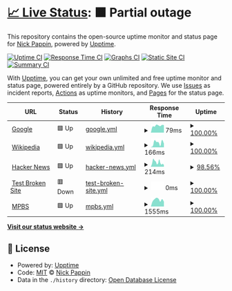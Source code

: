 # [📈 Live Status](https://npappin.github.io/upptime): <!--live status--> **🟧 Partial outage**

This repository contains the open-source uptime monitor and status page for [Nick Pappin](https://npappin.github.io/upptime), powered by [Upptime](https://github.com/upptime/upptime).

[![Uptime CI](https://github.com/npappin/upptime/workflows/Uptime%20CI/badge.svg)](https://github.com/npappin/upptime/actions?query=workflow%3A%22Uptime+CI%22)
[![Response Time CI](https://github.com/npappin/upptime/workflows/Response%20Time%20CI/badge.svg)](https://github.com/npappin/upptime/actions?query=workflow%3A%22Response+Time+CI%22)
[![Graphs CI](https://github.com/npappin/upptime/workflows/Graphs%20CI/badge.svg)](https://github.com/npappin/upptime/actions?query=workflow%3A%22Graphs+CI%22)
[![Static Site CI](https://github.com/npappin/upptime/workflows/Static%20Site%20CI/badge.svg)](https://github.com/npappin/upptime/actions?query=workflow%3A%22Static+Site+CI%22)
[![Summary CI](https://github.com/npappin/upptime/workflows/Summary%20CI/badge.svg)](https://github.com/npappin/upptime/actions?query=workflow%3A%22Summary+CI%22)

With [Upptime](https://upptime.js.org), you can get your own unlimited and free uptime monitor and status page, powered entirely by a GitHub repository. We use [Issues](https://github.com/npappin/upptime/issues) as incident reports, [Actions](https://github.com/npappin/upptime/actions) as uptime monitors, and [Pages](https://npappin.github.io/upptime) for the status page.

<!--start: status pages-->
<!-- This summary is generated by Upptime (https://github.com/upptime/upptime) -->
<!-- Do not edit this manually, your changes will be overwritten -->
<!-- prettier-ignore -->
| URL | Status | History | Response Time | Uptime |
| --- | ------ | ------- | ------------- | ------ |
| <img alt="" src="https://icons.duckduckgo.com/ip3/www.google.com.ico" height="13"> [Google](https://www.google.com) | 🟩 Up | [google.yml](https://github.com/npappin/upptime/commits/HEAD/history/google.yml) | <details><summary><img alt="Response time graph" src="./graphs/google/response-time-week.png" height="20"> 79ms</summary><br><a href="https://npappin.github.io/upptime/history/google"><img alt="Response time 110" src="https://img.shields.io/endpoint?url=https%3A%2F%2Fraw.githubusercontent.com%2Fnpappin%2Fupptime%2FHEAD%2Fapi%2Fgoogle%2Fresponse-time.json"></a><br><a href="https://npappin.github.io/upptime/history/google"><img alt="24-hour response time 59" src="https://img.shields.io/endpoint?url=https%3A%2F%2Fraw.githubusercontent.com%2Fnpappin%2Fupptime%2FHEAD%2Fapi%2Fgoogle%2Fresponse-time-day.json"></a><br><a href="https://npappin.github.io/upptime/history/google"><img alt="7-day response time 79" src="https://img.shields.io/endpoint?url=https%3A%2F%2Fraw.githubusercontent.com%2Fnpappin%2Fupptime%2FHEAD%2Fapi%2Fgoogle%2Fresponse-time-week.json"></a><br><a href="https://npappin.github.io/upptime/history/google"><img alt="30-day response time 88" src="https://img.shields.io/endpoint?url=https%3A%2F%2Fraw.githubusercontent.com%2Fnpappin%2Fupptime%2FHEAD%2Fapi%2Fgoogle%2Fresponse-time-month.json"></a><br><a href="https://npappin.github.io/upptime/history/google"><img alt="1-year response time 109" src="https://img.shields.io/endpoint?url=https%3A%2F%2Fraw.githubusercontent.com%2Fnpappin%2Fupptime%2FHEAD%2Fapi%2Fgoogle%2Fresponse-time-year.json"></a></details> | <details><summary><a href="https://npappin.github.io/upptime/history/google">100.00%</a></summary><a href="https://npappin.github.io/upptime/history/google"><img alt="All-time uptime 100.00%" src="https://img.shields.io/endpoint?url=https%3A%2F%2Fraw.githubusercontent.com%2Fnpappin%2Fupptime%2FHEAD%2Fapi%2Fgoogle%2Fuptime.json"></a><br><a href="https://npappin.github.io/upptime/history/google"><img alt="24-hour uptime 100.00%" src="https://img.shields.io/endpoint?url=https%3A%2F%2Fraw.githubusercontent.com%2Fnpappin%2Fupptime%2FHEAD%2Fapi%2Fgoogle%2Fuptime-day.json"></a><br><a href="https://npappin.github.io/upptime/history/google"><img alt="7-day uptime 100.00%" src="https://img.shields.io/endpoint?url=https%3A%2F%2Fraw.githubusercontent.com%2Fnpappin%2Fupptime%2FHEAD%2Fapi%2Fgoogle%2Fuptime-week.json"></a><br><a href="https://npappin.github.io/upptime/history/google"><img alt="30-day uptime 100.00%" src="https://img.shields.io/endpoint?url=https%3A%2F%2Fraw.githubusercontent.com%2Fnpappin%2Fupptime%2FHEAD%2Fapi%2Fgoogle%2Fuptime-month.json"></a><br><a href="https://npappin.github.io/upptime/history/google"><img alt="1-year uptime 99.99%" src="https://img.shields.io/endpoint?url=https%3A%2F%2Fraw.githubusercontent.com%2Fnpappin%2Fupptime%2FHEAD%2Fapi%2Fgoogle%2Fuptime-year.json"></a></details>
| <img alt="" src="https://icons.duckduckgo.com/ip3/en.wikipedia.org.ico" height="13"> [Wikipedia](https://en.wikipedia.org) | 🟩 Up | [wikipedia.yml](https://github.com/npappin/upptime/commits/HEAD/history/wikipedia.yml) | <details><summary><img alt="Response time graph" src="./graphs/wikipedia/response-time-week.png" height="20"> 166ms</summary><br><a href="https://npappin.github.io/upptime/history/wikipedia"><img alt="Response time 206" src="https://img.shields.io/endpoint?url=https%3A%2F%2Fraw.githubusercontent.com%2Fnpappin%2Fupptime%2FHEAD%2Fapi%2Fwikipedia%2Fresponse-time.json"></a><br><a href="https://npappin.github.io/upptime/history/wikipedia"><img alt="24-hour response time 312" src="https://img.shields.io/endpoint?url=https%3A%2F%2Fraw.githubusercontent.com%2Fnpappin%2Fupptime%2FHEAD%2Fapi%2Fwikipedia%2Fresponse-time-day.json"></a><br><a href="https://npappin.github.io/upptime/history/wikipedia"><img alt="7-day response time 166" src="https://img.shields.io/endpoint?url=https%3A%2F%2Fraw.githubusercontent.com%2Fnpappin%2Fupptime%2FHEAD%2Fapi%2Fwikipedia%2Fresponse-time-week.json"></a><br><a href="https://npappin.github.io/upptime/history/wikipedia"><img alt="30-day response time 186" src="https://img.shields.io/endpoint?url=https%3A%2F%2Fraw.githubusercontent.com%2Fnpappin%2Fupptime%2FHEAD%2Fapi%2Fwikipedia%2Fresponse-time-month.json"></a><br><a href="https://npappin.github.io/upptime/history/wikipedia"><img alt="1-year response time 205" src="https://img.shields.io/endpoint?url=https%3A%2F%2Fraw.githubusercontent.com%2Fnpappin%2Fupptime%2FHEAD%2Fapi%2Fwikipedia%2Fresponse-time-year.json"></a></details> | <details><summary><a href="https://npappin.github.io/upptime/history/wikipedia">100.00%</a></summary><a href="https://npappin.github.io/upptime/history/wikipedia"><img alt="All-time uptime 100.00%" src="https://img.shields.io/endpoint?url=https%3A%2F%2Fraw.githubusercontent.com%2Fnpappin%2Fupptime%2FHEAD%2Fapi%2Fwikipedia%2Fuptime.json"></a><br><a href="https://npappin.github.io/upptime/history/wikipedia"><img alt="24-hour uptime 100.00%" src="https://img.shields.io/endpoint?url=https%3A%2F%2Fraw.githubusercontent.com%2Fnpappin%2Fupptime%2FHEAD%2Fapi%2Fwikipedia%2Fuptime-day.json"></a><br><a href="https://npappin.github.io/upptime/history/wikipedia"><img alt="7-day uptime 100.00%" src="https://img.shields.io/endpoint?url=https%3A%2F%2Fraw.githubusercontent.com%2Fnpappin%2Fupptime%2FHEAD%2Fapi%2Fwikipedia%2Fuptime-week.json"></a><br><a href="https://npappin.github.io/upptime/history/wikipedia"><img alt="30-day uptime 100.00%" src="https://img.shields.io/endpoint?url=https%3A%2F%2Fraw.githubusercontent.com%2Fnpappin%2Fupptime%2FHEAD%2Fapi%2Fwikipedia%2Fuptime-month.json"></a><br><a href="https://npappin.github.io/upptime/history/wikipedia"><img alt="1-year uptime 100.00%" src="https://img.shields.io/endpoint?url=https%3A%2F%2Fraw.githubusercontent.com%2Fnpappin%2Fupptime%2FHEAD%2Fapi%2Fwikipedia%2Fuptime-year.json"></a></details>
| <img alt="" src="https://icons.duckduckgo.com/ip3/news.ycombinator.com.ico" height="13"> [Hacker News](https://news.ycombinator.com) | 🟩 Up | [hacker-news.yml](https://github.com/npappin/upptime/commits/HEAD/history/hacker-news.yml) | <details><summary><img alt="Response time graph" src="./graphs/hacker-news/response-time-week.png" height="20"> 214ms</summary><br><a href="https://npappin.github.io/upptime/history/hacker-news"><img alt="Response time 352" src="https://img.shields.io/endpoint?url=https%3A%2F%2Fraw.githubusercontent.com%2Fnpappin%2Fupptime%2FHEAD%2Fapi%2Fhacker-news%2Fresponse-time.json"></a><br><a href="https://npappin.github.io/upptime/history/hacker-news"><img alt="24-hour response time 176" src="https://img.shields.io/endpoint?url=https%3A%2F%2Fraw.githubusercontent.com%2Fnpappin%2Fupptime%2FHEAD%2Fapi%2Fhacker-news%2Fresponse-time-day.json"></a><br><a href="https://npappin.github.io/upptime/history/hacker-news"><img alt="7-day response time 214" src="https://img.shields.io/endpoint?url=https%3A%2F%2Fraw.githubusercontent.com%2Fnpappin%2Fupptime%2FHEAD%2Fapi%2Fhacker-news%2Fresponse-time-week.json"></a><br><a href="https://npappin.github.io/upptime/history/hacker-news"><img alt="30-day response time 280" src="https://img.shields.io/endpoint?url=https%3A%2F%2Fraw.githubusercontent.com%2Fnpappin%2Fupptime%2FHEAD%2Fapi%2Fhacker-news%2Fresponse-time-month.json"></a><br><a href="https://npappin.github.io/upptime/history/hacker-news"><img alt="1-year response time 354" src="https://img.shields.io/endpoint?url=https%3A%2F%2Fraw.githubusercontent.com%2Fnpappin%2Fupptime%2FHEAD%2Fapi%2Fhacker-news%2Fresponse-time-year.json"></a></details> | <details><summary><a href="https://npappin.github.io/upptime/history/hacker-news">98.56%</a></summary><a href="https://npappin.github.io/upptime/history/hacker-news"><img alt="All-time uptime 99.97%" src="https://img.shields.io/endpoint?url=https%3A%2F%2Fraw.githubusercontent.com%2Fnpappin%2Fupptime%2FHEAD%2Fapi%2Fhacker-news%2Fuptime.json"></a><br><a href="https://npappin.github.io/upptime/history/hacker-news"><img alt="24-hour uptime 100.00%" src="https://img.shields.io/endpoint?url=https%3A%2F%2Fraw.githubusercontent.com%2Fnpappin%2Fupptime%2FHEAD%2Fapi%2Fhacker-news%2Fuptime-day.json"></a><br><a href="https://npappin.github.io/upptime/history/hacker-news"><img alt="7-day uptime 98.56%" src="https://img.shields.io/endpoint?url=https%3A%2F%2Fraw.githubusercontent.com%2Fnpappin%2Fupptime%2FHEAD%2Fapi%2Fhacker-news%2Fuptime-week.json"></a><br><a href="https://npappin.github.io/upptime/history/hacker-news"><img alt="30-day uptime 99.62%" src="https://img.shields.io/endpoint?url=https%3A%2F%2Fraw.githubusercontent.com%2Fnpappin%2Fupptime%2FHEAD%2Fapi%2Fhacker-news%2Fuptime-month.json"></a><br><a href="https://npappin.github.io/upptime/history/hacker-news"><img alt="1-year uptime 99.89%" src="https://img.shields.io/endpoint?url=https%3A%2F%2Fraw.githubusercontent.com%2Fnpappin%2Fupptime%2FHEAD%2Fapi%2Fhacker-news%2Fuptime-year.json"></a></details>
| <img alt="" src="https://icons.duckduckgo.com/ip3/thissitedoesnotexist.koj.co.ico" height="13"> [Test Broken Site](https://thissitedoesnotexist.koj.co) | 🟥 Down | [test-broken-site.yml](https://github.com/npappin/upptime/commits/HEAD/history/test-broken-site.yml) | <details><summary><img alt="Response time graph" src="./graphs/test-broken-site/response-time-week.png" height="20"> 0ms</summary><br><a href="https://npappin.github.io/upptime/history/test-broken-site"><img alt="Response time 0" src="https://img.shields.io/endpoint?url=https%3A%2F%2Fraw.githubusercontent.com%2Fnpappin%2Fupptime%2FHEAD%2Fapi%2Ftest-broken-site%2Fresponse-time.json"></a><br><a href="https://npappin.github.io/upptime/history/test-broken-site"><img alt="24-hour response time 0" src="https://img.shields.io/endpoint?url=https%3A%2F%2Fraw.githubusercontent.com%2Fnpappin%2Fupptime%2FHEAD%2Fapi%2Ftest-broken-site%2Fresponse-time-day.json"></a><br><a href="https://npappin.github.io/upptime/history/test-broken-site"><img alt="7-day response time 0" src="https://img.shields.io/endpoint?url=https%3A%2F%2Fraw.githubusercontent.com%2Fnpappin%2Fupptime%2FHEAD%2Fapi%2Ftest-broken-site%2Fresponse-time-week.json"></a><br><a href="https://npappin.github.io/upptime/history/test-broken-site"><img alt="30-day response time 0" src="https://img.shields.io/endpoint?url=https%3A%2F%2Fraw.githubusercontent.com%2Fnpappin%2Fupptime%2FHEAD%2Fapi%2Ftest-broken-site%2Fresponse-time-month.json"></a><br><a href="https://npappin.github.io/upptime/history/test-broken-site"><img alt="1-year response time 0" src="https://img.shields.io/endpoint?url=https%3A%2F%2Fraw.githubusercontent.com%2Fnpappin%2Fupptime%2FHEAD%2Fapi%2Ftest-broken-site%2Fresponse-time-year.json"></a></details> | <details><summary><a href="https://npappin.github.io/upptime/history/test-broken-site">100.00%</a></summary><a href="https://npappin.github.io/upptime/history/test-broken-site"><img alt="All-time uptime 100.00%" src="https://img.shields.io/endpoint?url=https%3A%2F%2Fraw.githubusercontent.com%2Fnpappin%2Fupptime%2FHEAD%2Fapi%2Ftest-broken-site%2Fuptime.json"></a><br><a href="https://npappin.github.io/upptime/history/test-broken-site"><img alt="24-hour uptime 100.00%" src="https://img.shields.io/endpoint?url=https%3A%2F%2Fraw.githubusercontent.com%2Fnpappin%2Fupptime%2FHEAD%2Fapi%2Ftest-broken-site%2Fuptime-day.json"></a><br><a href="https://npappin.github.io/upptime/history/test-broken-site"><img alt="7-day uptime 100.00%" src="https://img.shields.io/endpoint?url=https%3A%2F%2Fraw.githubusercontent.com%2Fnpappin%2Fupptime%2FHEAD%2Fapi%2Ftest-broken-site%2Fuptime-week.json"></a><br><a href="https://npappin.github.io/upptime/history/test-broken-site"><img alt="30-day uptime 100.00%" src="https://img.shields.io/endpoint?url=https%3A%2F%2Fraw.githubusercontent.com%2Fnpappin%2Fupptime%2FHEAD%2Fapi%2Ftest-broken-site%2Fuptime-month.json"></a><br><a href="https://npappin.github.io/upptime/history/test-broken-site"><img alt="1-year uptime 100.00%" src="https://img.shields.io/endpoint?url=https%3A%2F%2Fraw.githubusercontent.com%2Fnpappin%2Fupptime%2FHEAD%2Fapi%2Ftest-broken-site%2Fuptime-year.json"></a></details>
| <img alt="" src="https://icons.duckduckgo.com/ip3/mbspbs.com.ico" height="13"> [MPBS](https://mbspbs.com) | 🟩 Up | [mpbs.yml](https://github.com/npappin/upptime/commits/HEAD/history/mpbs.yml) | <details><summary><img alt="Response time graph" src="./graphs/mpbs/response-time-week.png" height="20"> 1555ms</summary><br><a href="https://npappin.github.io/upptime/history/mpbs"><img alt="Response time 1484" src="https://img.shields.io/endpoint?url=https%3A%2F%2Fraw.githubusercontent.com%2Fnpappin%2Fupptime%2FHEAD%2Fapi%2Fmpbs%2Fresponse-time.json"></a><br><a href="https://npappin.github.io/upptime/history/mpbs"><img alt="24-hour response time 1524" src="https://img.shields.io/endpoint?url=https%3A%2F%2Fraw.githubusercontent.com%2Fnpappin%2Fupptime%2FHEAD%2Fapi%2Fmpbs%2Fresponse-time-day.json"></a><br><a href="https://npappin.github.io/upptime/history/mpbs"><img alt="7-day response time 1555" src="https://img.shields.io/endpoint?url=https%3A%2F%2Fraw.githubusercontent.com%2Fnpappin%2Fupptime%2FHEAD%2Fapi%2Fmpbs%2Fresponse-time-week.json"></a><br><a href="https://npappin.github.io/upptime/history/mpbs"><img alt="30-day response time 1455" src="https://img.shields.io/endpoint?url=https%3A%2F%2Fraw.githubusercontent.com%2Fnpappin%2Fupptime%2FHEAD%2Fapi%2Fmpbs%2Fresponse-time-month.json"></a><br><a href="https://npappin.github.io/upptime/history/mpbs"><img alt="1-year response time 1484" src="https://img.shields.io/endpoint?url=https%3A%2F%2Fraw.githubusercontent.com%2Fnpappin%2Fupptime%2FHEAD%2Fapi%2Fmpbs%2Fresponse-time-year.json"></a></details> | <details><summary><a href="https://npappin.github.io/upptime/history/mpbs">100.00%</a></summary><a href="https://npappin.github.io/upptime/history/mpbs"><img alt="All-time uptime 85.77%" src="https://img.shields.io/endpoint?url=https%3A%2F%2Fraw.githubusercontent.com%2Fnpappin%2Fupptime%2FHEAD%2Fapi%2Fmpbs%2Fuptime.json"></a><br><a href="https://npappin.github.io/upptime/history/mpbs"><img alt="24-hour uptime 100.00%" src="https://img.shields.io/endpoint?url=https%3A%2F%2Fraw.githubusercontent.com%2Fnpappin%2Fupptime%2FHEAD%2Fapi%2Fmpbs%2Fuptime-day.json"></a><br><a href="https://npappin.github.io/upptime/history/mpbs"><img alt="7-day uptime 100.00%" src="https://img.shields.io/endpoint?url=https%3A%2F%2Fraw.githubusercontent.com%2Fnpappin%2Fupptime%2FHEAD%2Fapi%2Fmpbs%2Fuptime-week.json"></a><br><a href="https://npappin.github.io/upptime/history/mpbs"><img alt="30-day uptime 100.00%" src="https://img.shields.io/endpoint?url=https%3A%2F%2Fraw.githubusercontent.com%2Fnpappin%2Fupptime%2FHEAD%2Fapi%2Fmpbs%2Fuptime-month.json"></a><br><a href="https://npappin.github.io/upptime/history/mpbs"><img alt="1-year uptime 87.87%" src="https://img.shields.io/endpoint?url=https%3A%2F%2Fraw.githubusercontent.com%2Fnpappin%2Fupptime%2FHEAD%2Fapi%2Fmpbs%2Fuptime-year.json"></a></details>

<!--end: status pages-->

[**Visit our status website →**](https://npappin.github.io/upptime)

## 📄 License

- Powered by: [Upptime](https://github.com/upptime/upptime)
- Code: [MIT](./LICENSE) © [Nick Pappin](https://npappin.github.io/upptime)
- Data in the `./history` directory: [Open Database License](https://opendatacommons.org/licenses/odbl/1-0/)
